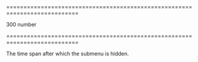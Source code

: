 <!--**
/*-------------------------------------------
    Auto-generated file. Do not modify.
-------------------------------------------

**-->
===========================================================================
<!--default-->300<!--/default-->
<!--type-->number<!--/type-->
===========================================================================

<!--shortDescription-->
The time span after which the submenu is hidden.
<!--/shortDescription-->

<!--fullDescription-->

<!--/fullDescription-->